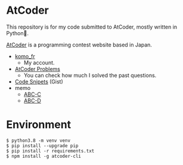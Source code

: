 # AtCoder
This repository is for my code submitted to AtCoder, mostly written in Python🐍.   

[AtCoder](https://atcoder.jp/?lang=en) is a programming contest website based in Japan.   
- [komo_fr](https://atcoder.jp/users/komo_fr)
    - My account.
- [AtCoder Problems](https://kenkoooo.com/atcoder/#/user/komo_fr)
    - You can check how much I solved the past questions.
- [Code Snipets](https://gist.github.com/komo-fr/bd699af647b60699b1a59afa1606e656) (Gist)
- memo
    - [ABC-C](https://scrapbox.io/komofr/ABC-C)
    - [ABC-D](https://scrapbox.io/komofr/ABC-D)

# Environment

```
$ python3.8 -m venv venv
$ pip install --upgrade pip
$ pip install -r requirements.txt
$ npm install -g atcoder-cli
```

